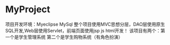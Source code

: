# MyProject
项目开发环境：Myeclipse MySql
整个项目使用MVC思想分层，DAO层使用原生SQL开发,Web层使用Servlet，前端页面使用jsp js html开发！
该项目有两个：第一个是学生管理系统  第二个是学生购物系统（有角色扮演）
